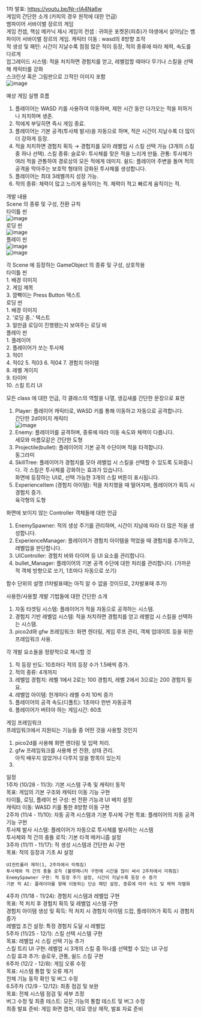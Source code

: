 1차 발표: https://youtu.be/Nr-rIA4Na6w  
게임의 간단한 소개 (카피의 경우 원작에 대한 언급)  
  뱀파이어 서바이벌 장르의 게임  
게임 컨셉, 핵심 메카닉 제시
  게임의 컨셉 : 귀여운 포켓몬(피츄)가 야생에서 살아남는 뱀파이어 서바이벌 장르의 게임.
  캐릭터 이동 : wasd의 8방향 조작  
  적 생성 및 패턴: 시간이 지날수록 점점 많은 적이 등장, 적의 종류에 따라 체력, 속도를 다르게  
  업그레이드 시스템: 적을 처치하면 경험치를 얻고, 레벨업할 때마다 무기나 스킬을 선택해 캐릭터를 강화  
스크린샷 혹은 그림판으로 끄적인 이미지 포함  
  ![image](https://github.com/user-attachments/assets/9e21164e-9f7c-4b2b-a63d-f337bb71ddc4)

예상 게임 실행 흐름
1. 플레이어는 WASD 키를 사용하여 이동하며, 제한 시간 동안 다가오는 적을 피하거나 처치하며 생존.
2. 적에게 부딪히면 즉시 게임 종료.
3. 플레이어는 기본 공격(투사체 발사)을 자동으로 하며, 적은 시간이 지날수록 더 많이 더 강하게 등장.
4. 적을 처치하면 경험치 획득 → 경험치를 모아 레벨업 시 스킬 선택 가능 (3개의 스킬 중 하나 선택).
  스킬 종류:
    슬로우: 투사체를 맞은 적을 느리게 만듦.
    관통: 투사체가 여러 적을 관통하여 경로상의 모든 적에게 데미지.
    쉴드: 플레이어 주변을 돌며 적의 공격을 막아주는 보호막 형태의 강화된 투사체를 생성합니다.
5. 플레이어는 최대 3레벨까지 성장 가능.
6. 적의 종류:
    체력이 많고 느리게 움직이는 적.
    체력이 적고 빠르게 움직이는 적.

개발 내용  
Scene 의 종류 및 구성, 전환 규칙  
  타이틀 씬  
  ![image](https://github.com/user-attachments/assets/5aa3e1aa-b901-4fd5-ae23-c29c177ec91d)  
  로딩 씬  
  ![image](https://github.com/user-attachments/assets/d4fd2d3a-c91f-478a-b7d0-a40b32199a9a)  
  플레이 씬  
  ![image](https://github.com/user-attachments/assets/3a3c4628-0f0a-47fd-89d0-2a010eb70cd8)  
  ![image](https://github.com/user-attachments/assets/7e9e88a6-7916-4d26-9ee2-321203e59e80)  
  
각 Scene 에 등장하는 GameObject 의 종류 및 구성, 상호작용  
  타이틀 씬  
    1. 배경 이미지  
    2. 게임 제목  
    3. 깜빡이는 Press Button 텍스트  
  로딩 씬  
    1. 배경 이미지  
    2. '로딩 중..' 텍스트  
    3. 얼만큼 로딩이 진행됐는지 보여주는 로딩 바  
  플레이 씬  
    1. 플레이어  
    2. 플레이어가 쏘는 투사체  
    3. 적01  
    4. 적02 
    5. 적03
    6. 적04
    7. 경험치 아이템  
    8. 레벨 게이지  
    9. 타이머  
    10. 스킬 트리 UI  
  
모든 class 에 대한 언급, 각 클래스의 역할을 나열, 생김새를 간단한 문장으로 표현  
  1. Player: 플레이어 캐릭터로, WASD 키를 통해 이동하고 자동으로 공격합니다.  
      간단한 2d이미지 캐릭터  
         ![image](https://github.com/user-attachments/assets/0f518885-3df4-4a1c-9ce2-760acf78cd1b)  
  2. Enemy: 플레이어를 공격하며, 종류에 따라 이동 속도와 체력이 다릅니다.  
       세모와 마름모같은 간단한 도형  
  3. Projectile(bullet): 플레이어의 기본 공격 수단이며 적을 타격합니다.  
       동그라미  
  4. SkillTree: 플레이어가 경험치를 모아 레벨업 시 스킬을 선택할 수 있도록 도와줍니다. 각 스킬은 투사체를 강화하는 효과가 있습니다.  
       화면에 등장하는 UI로, 선택 가능한 3개의 스킬 버튼이 표시됩니다.  
  5. ExperienceItem (경험치 아이템): 적을 처치했을 때 떨어지며, 플레이어가 획득 시 경험치 증가.  
       육각형의 도형  

화면에 보이지 않는 Controller 객체들에 대한 언급  
  1. EnemySpawner: 적의 생성 주기를 관리하며, 시간이 지남에 따라 더 많은 적을 생성합니다.  
  2. ExperienceManager: 플레이어가 경험치 아이템을 먹었을 때 경험치를 추가하고, 레벨업을 판단합니다.  
  3. UIController: 경험치 바와 타이머 등 UI 요소를 관리합니다.
  4. bullet_Manager: 플레이어의 기본 공격 수단에 대한 처리를 관리합니다. (가까운 적 객체 방향으로 쏘기, 1초마다 자동으로 쏘기)  

함수 단위의 설명 (1차발표때는 아직 알 수 없을 것이므로, 2차발표때 추가)  
 
사용한/사용할 개발 기법들에 대한 간단한 소개  
  1. 자동 타겟팅 시스템: 플레이어가 적을 자동으로 공격하는 시스템.  
  2. 경험치 기반 레벨업 시스템: 적을 처치하면 경험치를 얻고 레벨업 시 스킬을 선택하는 시스템.  
  3. pico2d와 gfw 프레임워크: 화면 렌더링, 게임 루프 관리, 객체 업데이트 등을 위한 프레임워크 사용.  
     
각 개발 요소들을 정량적으로 제시할 것  
  1. 적 등장 빈도: 10초마다 적의 등장 수가 1.5배씩 증가.
  2. 적의 종류: 4개까지
  3. 레벨업 경험치: 레벨 1에서 2로는 100 경험치, 레벨 2에서 3으로는 200 경험치 필요.
  4. 레벨업 아이템: 한개마다 레벨 수치 10씩 증가
  5. 플레이어의 공격 속도(디폴트): 1초마다 한번 자동공격
  6. 플레이어가 버텨야 하는 게임시간: 60초

게임 프레임워크  
프레임워크에서 지원되는 기능들 중 어떤 것을 사용할 것인지  
   1. pico2d를 사용해 화면 렌더링 및 입력 처리.  
   2. gfw 프레임워크를 사용해 씬 전환, 상태 관리.  
아직 배우지 않았거나 다루지 않을 항목이 있는지   
  1.   

일정   
1주차 (10/28 - 11/3): 기본 시스템 구축 및 캐릭터 동작  
  목표: 게임의 기본 구조와 캐릭터 이동 기능 구현  
    타이틀, 로딩, 플레이 씬 구성: 씬 전환 기능과 UI 배치 설정  
    캐릭터 이동: WASD 키를 통한 8방향 이동 구현  
2주차 (11/4 - 11/10): 자동 공격 시스템과 기본 투사체 구현
  목표: 플레이어의 자동 공격 기능 구현  
    투사체 발사 시스템: 플레이어가 자동으로 투사체를 발사하는 시스템  
    투사체와 적 간의 충돌 로직: 기본 타격 메커니즘 설정  
3주차 (11/11 - 11/17): 적 생성 시스템과 간단한 AI 구현  
  목표: 적의 등장과 기초 AI 설정  

    UI컨트롤러 제작(1, 2주차에서 미뤄짐)
    투사체와 적 간의 충돌 로직 (불렛매니저 구현에 시간을 많이 써서 2주차에서 미뤄짐)
    EnemySpawner 구현: 적 등장 주기 설정, 시간이 지날수록 등장 수 증가  
    기본 적 AI: 플레이어를 향해 이동하는 단순 패턴 설정, 종류에 따라 속도 및 체력 차별화  
4주차 (11/18 - 11/24): 경험치 시스템과 레벨업 구현  
  목표: 적 처치 후 경험치 획득 및 레벨업 시스템 구현  
    경험치 아이템 생성 및 획득: 적 처치 시 경험치 아이템 드랍, 플레이어가 획득 시 경험치 증가  
    레벨업 조건 설정: 특정 경험치 도달 시 레벨업  
5주차 (11/25 - 12/1): 스킬 선택 시스템 구현  
  목표: 레벨업 시 스킬 선택 기능 추가  
    스킬 트리 UI 구현: 레벨업 시 3개의 스킬 중 하나를 선택할 수 있는 UI 구성  
    스킬 효과 추가: 슬로우, 관통, 쉴드 스킬 구현  
6주차 (12/2 - 12/8): 게임 오류 수정      
  목표: 시스템 통합 및 오류 제거  
    전체 기능 동작 확인 및 버그 수정  
6.5주차 (12/9 - 12/12): 최종 점검 및 보완  
  목표: 전체 시스템 점검 및 세부 조정  
    버그 수정 및 최종 테스트: 모든 기능의 통합 테스트 및 버그 수정  
    최종 발표 준비: 게임 화면 캡처, 데모 영상 제작, 발표 자료 준비  

 
